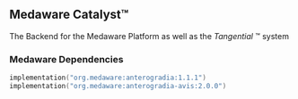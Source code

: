 ## Medaware Catalyst™
The Backend for the Medaware Platform as well as the _Tangential_ ™ system

### Medaware Dependencies
```kotlin
implementation("org.medaware:anterogradia:1.1.1")
implementation("org.medaware:anterogradia-avis:2.0.0")
```